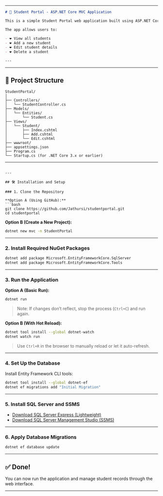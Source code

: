 
---

```markdown
# 📘 Student Portal - ASP.NET Core MVC Application

This is a simple Student Portal web application built using ASP.NET Core MVC.

The app allows users to:

- ❤ View all students  
- ❤ Add a new student  
- ❤ Edit student details  
- ❤ Delete a student  

---


```

---
## 📁 Project Structure

```
StudentPortal/
│
├── Controllers/
│   └── StudentController.cs
├── Models/
│   └── Entities/
│       └── Student.cs
├── Views/
│   └── Student/
│       ├── Index.cshtml
│       ├── Add.cshtml
│       └── Edit.cshtml
├── wwwroot/
├── appsettings.json
├── Program.cs
└── Startup.cs (for .NET Core 3.x or earlier)
```

---


````

---

## 🛠️ Installation and Setup

### 1. Clone the Repository

**Option A (Using GitHub):**
```bash
git clone https://github.com/Jathursi/studentportal.git
cd studentportal
````

**Option B (Create a New Project):**

```bash
dotnet new mvc -n StudentPortal
```

---

### 2. Install Required NuGet Packages

```bash
dotnet add package Microsoft.EntityFrameworkCore.SqlServer
dotnet add package Microsoft.EntityFrameworkCore.Tools
```

---

### 3. Run the Application

**Option A (Basic Run):**

```bash
dotnet run
```

> Note: If changes don’t reflect, stop the process (`Ctrl+C`) and run again.

**Option B (With Hot Reload):**

```bash
dotnet tool install --global dotnet-watch
dotnet watch run
```

> Use `Ctrl+R` in the browser to manually reload or let it auto-refresh.

---

### 4. Set Up the Database

Install Entity Framework CLI tools:

```bash
dotnet tool install --global dotnet-ef
dotnet ef migrations add "Initial Migration"
```

---

### 5. Install SQL Server and SSMS

* [Download SQL Server Express (Lightweight)](https://www.microsoft.com/en-us/sql-server/sql-server-downloads)
* [Download SQL Server Management Studio (SSMS)](https://learn.microsoft.com/en-us/sql/ssms/download-sql-server-management-studio-ssms)

---

### 6. Apply Database Migrations

```bash
dotnet ef database update
```

---

## ✅ Done!

You can now run the application and manage student records through the web interface.

---


